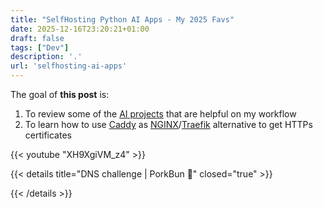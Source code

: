 ```yaml
---
title: "SelfHosting Python AI Apps - My 2025 Favs"
date: 2025-12-16T23:20:21+01:00
draft: false
tags: ["Dev"]
description: '.'
url: 'selfhosting-ai-apps'
---
```



The goal of **this post** is:

1. To review some of the [AI projects](#ai-apps) that are helpful on my workflow
2. To learn how to use [Caddy](#how-to-setup-caddy) as [NGINX](#how-to-install-nginx)/[Traefik](#how-to-install-traefik) alternative to get HTTPs certificates


<!-- https://www.youtube.com/watch?v=XH9XgiVM_z4 -->
{{< youtube "XH9XgiVM_z4" >}}

{{< details title="DNS challenge | PorkBun 📌" closed="true" >}}



{{< /details >}}